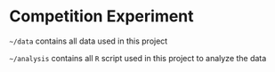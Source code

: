 # Competition Experiment

`~/data` contains all data used in this project

`~/analysis` contains all `R` script used in this project to analyze the data
